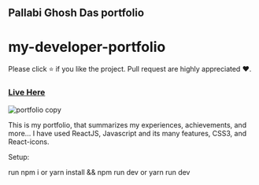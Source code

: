 ## Pallabi Ghosh Das portfolio

# my-developer-portfolio

Please click ⭐ if you like the project. Pull request are highly appreciated ❤️.

### [Live Here](https://pallabi-ux-portfolio.herokuapp.com/)

![portfolio copy](https://user-images.githubusercontent.com/61879499/184813191-a90ebf51-d3ee-4fb4-ac69-38ffc30c1b48.png)

This is my portfolio, that summarizes my experiences, achievements, and more... I have used ReactJS, Javascript and its many features, CSS3, and React-icons.

Setup:

run npm i or yarn install && npm run dev or yarn run dev
